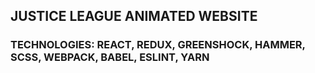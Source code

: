 ## JUSTICE LEAGUE ANIMATED WEBSITE

### TECHNOLOGIES: REACT, REDUX, GREENSHOCK, HAMMER, SCSS, WEBPACK, BABEL, ESLINT, YARN